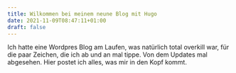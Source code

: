 ```yaml
---
title: Wilkommen bei meinem neune Blog mit Hugo
date: 2021-11-09T08:47:11+01:00
draft: false
---
```


Ich hatte eine Wordpres Blog am Laufen, was natürlich total overkill war, für die paar Zeichen, die ich ab und an mal tippe. Von dem Updates mal abgesehen. Hier postet ich alles, was mir in den Kopf kommt.
